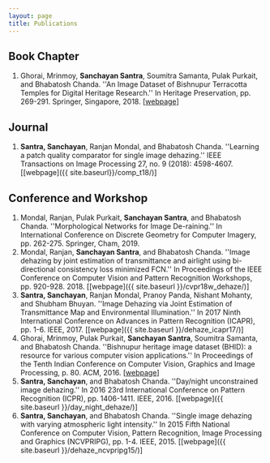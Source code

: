 ```yaml
---
layout: page
title: Publications
---
```


## Book Chapter
1. Ghorai, Mrinmoy, **Sanchayan Santra**, Soumitra Samanta, Pulak Purkait, and Bhabatosh Chanda. ''An Image Dataset of Bishnupur Terracotta Temples for Digital Heritage Research.'' In Heritage Preservation, pp. 269-291. Springer, Singapore, 2018. [[webpage](https://www.isical.ac.in/~bsnpr/index.php)]

## Journal
1. **Santra, Sanchayan**, Ranjan Mondal, and Bhabatosh Chanda. ''Learning a patch quality comparator for single image dehazing.'' IEEE Transactions on Image Processing 27, no. 9 (2018): 4598-4607. [[webpage]({{ site.baseurl}}/comp_t18/)]

## Conference and Workshop
1. Mondal, Ranjan, Pulak Purkait, **Sanchayan Santra**, and Bhabatosh Chanda. ''Morphological Networks for Image De-raining.'' In International Conference on Discrete Geometry for Computer Imagery, pp. 262-275. Springer, Cham, 2019.
2. Mondal, Ranjan, **Sanchayan Santra**, and Bhabatosh Chanda. ''Image dehazing by joint estimation of transmittance and airlight using bi-directional consistency loss minimized FCN.'' In Proceedings of the IEEE Conference on Computer Vision and Pattern Recognition Workshops, pp. 920-928. 2018. [[webpage]({{ site.baseurl }}/cvpr18w_dehaze/)]
3. **Santra, Sanchayan**, Ranjan Mondal, Pranoy Panda, Nishant Mohanty, and Shubham Bhuyan. ''Image Dehazing via Joint Estimation of Transmittance Map and Environmental Illumination.'' In 2017 Ninth International Conference on Advances in Pattern Recognition (ICAPR), pp. 1-6. IEEE, 2017. [[webpage]({{ site.baseurl }}/dehaze_icapr17/)]
4. Ghorai, Mrinmoy, Pulak Purkait, **Sanchayan Santra**, Soumitra Samanta, and Bhabatosh Chanda. ''Bishnupur heritage image dataset (BHID): a resource for various computer vision applications.'' In Proceedings of the Tenth Indian Conference on Computer Vision, Graphics and Image Processing, p. 80. ACM, 2016. [[webpage](https://www.isical.ac.in/~bsnpr/index.php)]
5. **Santra, Sanchayan**, and Bhabatosh Chanda. ''Day/night unconstrained image dehazing.'' In 2016 23rd International Conference on Pattern Recognition (ICPR), pp. 1406-1411. IEEE, 2016. [[webpage]({{ site.baseurl }}/day_night_dehaze/)]
6. **Santra, Sanchayan**, and Bhabatosh Chanda. ''Single image dehazing with varying atmospheric light intensity.'' In 2015 Fifth National Conference on Computer Vision, Pattern Recognition, Image Processing and Graphics (NCVPRIPG), pp. 1-4. IEEE, 2015. [[webpage]({{ site.baseurl }}/dehaze_ncvpripg15/)]
